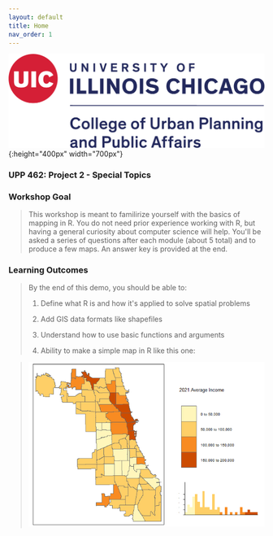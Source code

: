 ```yaml
---
layout: default
title: Home
nav_order: 1
---
```


![UIC Logo](/img/uic_logo.PNG){:height="400px" width="700px"}


### **UPP 462: Project 2 - Special Topics**

### **Workshop Goal**
> This workshop is meant to familirize yourself with the basics of mapping in R. You do not need prior experience working with R, but having a general curiosity about computer science will help. You'll be asked a series of questions after each module (about 5 total) and to produce a few maps. An answer key is provided at the end. 

### **Learning Outcomes**
> By the end of this demo, you should be able to:
> 1. Define what R is and how it's applied to solve spatial problems
> 
> 2. Add GIS data formats like shapefiles
> 
> 3. Understand how to use basic functions and arguments 
> 
> 4. Ability to make a simple map in R like this one: 

> ![](/img/final_map.jpg)
